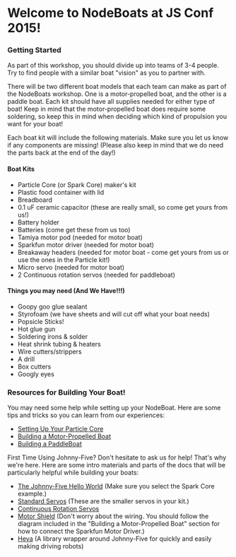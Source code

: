 # Welcome to NodeBoats at JS Conf 2015!

### Getting Started

As part of this workshop, you should divide up into teams of 3-4 people. Try to find people with a similar boat "vision" as you to partner with.

There will be two different boat models that each team can make as part of the NodeBoats workshop. One is a motor-propelled boat, and the other is a paddle boat. Each kit should have all supplies needed for either type of boat! Keep in mind that the motor-propelled boat does require some soldering, so keep this in mind when deciding which kind of propulsion you want for your boat!

Each boat kit will include the following materials. Make sure you let us know if any components are missing! (Please also keep in mind that we do need the parts back at the end of the day!)

#### Boat Kits
- Particle Core (or Spark Core) maker's kit
- Plastic food container with lid
- Breadboard
- 0.1 uF ceramic capacitor (these are really small, so come get yours from us!)
- Battery holder
- Batteries (come get these from us too)
- Tamiya motor pod (needed for motor boat)
- Sparkfun motor driver (needed for motor boat)
- Breakaway headers (needed for motor boat - come get yours from us or use the ones in the Particle kit!)
- Micro servo (needed for motor boat)
- 2 Continuous rotation servos (needed for paddleboat)

#### Things you may need (And We Have!!!)
- Goopy goo glue sealant
- Styrofoam (we have sheets and will cut off what your boat needs)
- Popsicle Sticks!
- Hot glue gun
- Soldering irons & solder
- Heat shrink tubing & heaters
- Wire cutters/strippers
- A drill
- Box cutters
- Googly eyes

### Resources for Building Your Boat!

You may need some help while setting up your NodeBoat. Here are some tips and tricks so you can learn from our experiences:
- [Setting Up Your Particle Core](particle.md)
- [Building a Motor-Propelled Boat](motorboat.md)
- [Building a PaddleBoat](paddleboat.md)

First Time Using Johnny-Five? Don't hesitate to ask us for help! That's why we're here. Here are some intro materials and parts of the docs that will be particularly helpful while building your boats:
- [The Johnny-Five Hello World](http://johnny-five.io/#hello-world!) (Make sure you select the Spark Core example.)
- [Standard Servos](http://johnny-five.io/examples/servo) (These are the smaller servos in your kit.)
- [Continuous Rotation Servos](http://johnny-five.io/examples/servo-continuous)
- [Motor Shield](http://johnny-five.io/examples/motor-3-pin) (Don't worry about the wiring. You should follow the diagram included in the "Building a Motor-Propelled Boat" section for how to connect the Sparkfun Motor Driver.)
- [Heya](heya.md) (A library wrapper around Johnny-Five for quickly and easily making driving robots)
